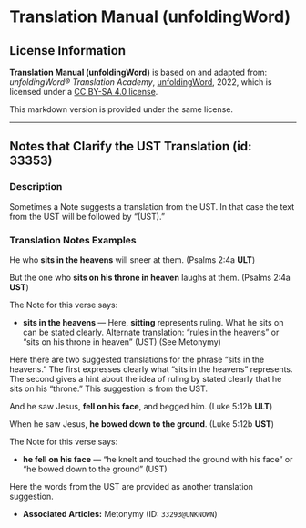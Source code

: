 # Translation Manual (unfoldingWord)

## License Information

**Translation Manual (unfoldingWord)** is based on and adapted from: _unfoldingWord® Translation Academy_, [unfoldingWord](https://unfoldingword.org/utw), 2022, which is licensed under a [CC BY-SA 4.0 license](https://creativecommons.org/licenses/by-sa/4.0/legalcode.en).

This markdown version is provided under the same license.



--------------------------------

## Notes that Clarify the UST Translation (id: 33353)

### Description

Sometimes a Note suggests a translation from the UST. In that case the text from the UST will be followed by “(UST).”

### Translation Notes Examples

He who **sits in the heavens** will sneer at them. (Psalms 2:4a **ULT**)

But the one who **sits on his throne in heaven** laughs at them. (Psalms 2:4a **UST**)

The Note for this verse says:

* **sits in the heavens** — Here, **sitting** represents ruling. What he sits on can be stated clearly. Alternate translation: “rules in the heavens” or “sits on his throne in heaven” (UST) (See Metonymy)

Here there are two suggested translations for the phrase “sits in the heavens.” The first expresses clearly what “sits in the heavens” represents. The second gives a hint about the idea of ruling by stated clearly that he sits on his “throne.” This suggestion is from the UST.

And he saw Jesus, **fell on his face**, and begged him. (Luke 5:12b **ULT**)

When he saw Jesus, **he bowed down to the ground**. (Luke 5:12b **UST**)

The Note for this verse says:

* **he fell on his face** — “he knelt and touched the ground with his face” or “he bowed down to the ground” (UST)

Here the words from the UST are provided as another translation suggestion.

* **Associated Articles:** Metonymy (ID: `33293@UNKNOWN`)

